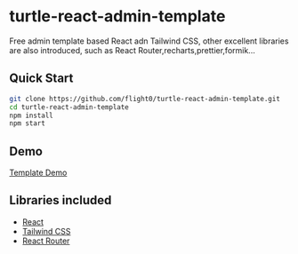 # turtle-react-admin-template

Free admin template based React adn Tailwind CSS, other excellent libraries are also introduced, such as React Router,recharts,prettier,formik...

## Quick Start

```sh
git clone https://github.com/flight0/turtle-react-admin-template.git
cd turtle-react-admin-template
npm install
npm start
```

## Demo

[Template Demo](https://turtle-react.guixing.fun)
  
## Libraries included

* [React](https://reactjs.org/)
* [Tailwind CSS](https://tailwindcss.com/)
* [React Router](https://reactrouter.com/)
